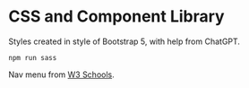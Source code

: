 # CSS and Component Library

Styles created in style of Bootstrap 5, with help from ChatGPT.

```
npm run sass
```

Nav menu from [W3 Schools](https://www.w3schools.com/howto/).